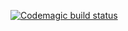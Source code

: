 [![Codemagic build status](https://api.codemagic.io/apps/65bc4f4a975e2c69937d6154/workflow/65bc4f4a975e2c69937d6153/status_badge.svg)](https://codemagic.io/apps/65bc4f4a975e2c69937d6154/workflow/65bc4f4a975e2c69937d6153/latest_build)
